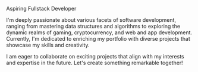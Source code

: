 Aspiring Fullstack Developer 

I'm deeply passionate about various facets of software development, ranging from mastering data structures and algorithms to exploring the dynamic realms of gaming, cryptocurrency, and web and app development. Currently, I'm dedicated to enriching my portfolio with diverse projects that showcase my skills and creativity.

I am eager to collaborate on exciting projects that align with my interests and expertise in the future. Let's create something remarkable together!

<!---
NandoD95/NandoD95 is a ✨ special ✨ repository because its `README.md` (this file) appears on your GitHub profile.
You can click the Preview link to take a look at your changes.
--->
